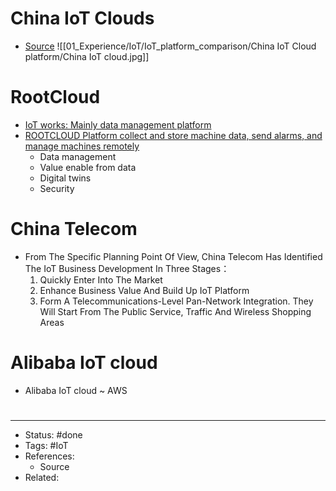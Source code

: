 # China IoT Clouds
- [Source](https://www.iresearchchina.com/content/details8_67706.html)
![[01_Experience/IoT/IoT_platform_comparison/China IoT Cloud platform/China IoT cloud.jpg]]

# RootCloud
- [IoT works: Mainly data management platform](https://en.rootcloud.com/rootcloud-platform/iot-works-data-computing-service)
- [ROOTCLOUD Platform collect and store machine data, send alarms, and manage machines remotely](https://en.rootcloud.com/rootcloud-platform)
	- Data management
	- Value enable from data
	- Digital twins
	- Security

# China Telecom

- From The Specific Planning Point Of View, China Telecom Has Identified The IoT Business Development In Three Stages：
	1. Quickly Enter Into The Market
	2. Enhance Business Value And Build Up IoT Platform
	3. Form A Telecommunications-Level Pan-Network Integration. They Will Start From The Public Service, Traffic And Wireless Shopping Areas

# Alibaba IoT cloud
- Alibaba IoT cloud ~ AWS







#
---
- Status: #done
- Tags: #IoT 
- References:
	- Source
- Related:
